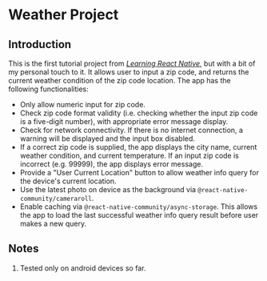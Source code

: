 # Weather Project
## Introduction
This is the first tutorial project from [_Learning React Native_](https://www.amazon.com/Learning-React-Native-Building-JavaScript/dp/1491929006), but with a bit of my
personal touch to it. It allows user to input a zip code, and returns the current weather condition of the zip code location. The app has the following functionalities:
* Only allow numeric input for zip code.
* Check zip code format validity (i.e. checking whether the input zip code is a five-digit number), with appropriate error message display.
* Check for network connectivity. If there is no internet connection, a warning will be displayed and the input box disabled.
* If a correct zip code is supplied, the app displays the city name, current weather condition, and current temperature. If an input zip code is incorrect (e.g. 99999), the app displays error message.
* Provide a "User Current Location" button to allow weather info query for the device's current location.
* Use the latest photo on device as the background via `@react-native-community/cameraroll`.
* Enable caching via `@react-native-community/async-storage`. This allows the app to load the last successful weather info query result before user makes a new query.

## Notes
1. Tested only on android devices so far.